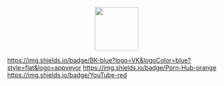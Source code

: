<div id="header" align="center">
  <img src="https://media.giphy.com/media/M9gbBd9nbDrOTu1Mqx/giphy.gif" width="100"/>
</div>

https://img.shields.io/badge/ВК-blue?logo=VK&logoColor=blue?style=flat&logo=appveyor
https://img.shields.io/badge/Porn-Hub-orange
https://img.shields.io/badge/YouTube-red

